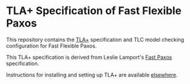 # TLA+ Specification of Fast Flexible Paxos

This repository contains the [TLA+](research.microsoft.com/en-us/um/people/lamport/tla/tla.html) specification and TLC model checking configuration for Fast Flexible Paxos.

This TLA+ specification is derived from Leslie Lamport's [Fast Paxos](https://www.microsoft.com/en-us/research/publication/fast-paxos/) specification.

Instructions for installing and setting up TLA+ are available [elsewhere](http://research.microsoft.com/en-us/um/people/lamport/tla/tla.html).
